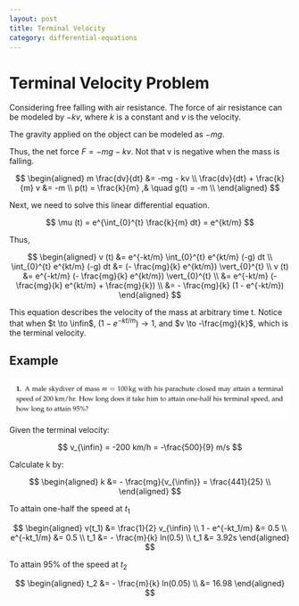 ```yaml
---
layout: post
title: Terminal Velocity
category: differential-equations
---
```


# Terminal Velocity Problem

Considering free falling with air resistance. The force of air resistance can be modeled by $-kv$, where $k$ is a constant and $v$ is the velocity.

The gravity applied on the object can be modeled as $-mg$.

Thus, the net force $F = -mg - kv$. Not that v is negative when the mass is falling.

$$
\begin{aligned}
    m \frac{dv}{dt} &= -mg - kv \\
    \frac{dv}{dt} + \frac{k}{m} v &= -m \\
    p(t) = \frac{k}{m} ,& \quad g(t) = -m \\
\end{aligned}
$$

Next, we need to solve this linear differential equation.

$$
\mu (t) = e^{\int_{0}^{t} \frac{k}{m} dt} = e^{kt/m}
$$

Thus,

$$
\begin{aligned}
    v (t) &= e^{-kt/m} \int_{0}^{t} e^{kt/m} (-g) dt \\
    \int_{0}^{t} e^{kt/m} (-g) dt &= (- \frac{mg}{k} e^{kt/m}) \vert_{0}^{t} \\
    v (t) &= e^{-kt/m} (- \frac{mg}{k} e^{kt/m}) \vert_{0}^{t} \\
    &= e^{-kt/m} (-\frac{mg}{k} e^{kt/m} + \frac{mg}{k}) \\
    &= - \frac{mg}{k} (1 - e^{-kt/m})
\end{aligned}
$$

This equation describes the velocity of the mass at arbitrary time t. Notice that when $t \to \infin$, $(1 - e^{-kt/m}) \to 1$, and $v \to -\frac{mg}{k}$, which is the terminal velocity.

## Example

![picture 1](/images/2023-03-19-23-03-58-terminal-velocity-example.png)

Given the terminal velocity:

$$
v_{\infin} = -200 km/h = -\frac{500}{9} m/s
$$

Calculate k by:

$$
\begin{aligned}
    k &= - \frac{mg}{v_{\infin}} = \frac{441}{25} \\
\end{aligned}
$$

To attain one-half the speed at $t_1$

$$
\begin{aligned}
    v(t_1) &= \frac{1}{2} v_{\infin} \\
    1 - e^{-kt_1/m} &= 0.5 \\
    e^{-kt_1/m} &= 0.5 \\
    t_1 &= - \frac{m}{k} ln(0.5) \\
    t_1 &= 3.92s
\end{aligned}
$$

To attain 95% of the speed at $t_2$

$$
\begin{aligned}
    t_2 &= - \frac{m}{k} ln(0.05) \\
    &= 16.98
\end{aligned}
$$